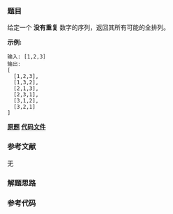 ### 题目
给定一个 **没有重复** 数字的序列，返回其所有可能的全排列。

**示例:**

    
    
    输入: [1,2,3]
    输出:
    [
      [1,2,3],
      [1,3,2],
      [2,1,3],
      [2,3,1],
      [3,1,2],
      [3,2,1]
    ]

 **[原题](https://leetcode-cn.com/problems/permutations/)**    **[代码文件]()**


### 参考文献
无

### 解题思路




### 参考代码

```go


```




